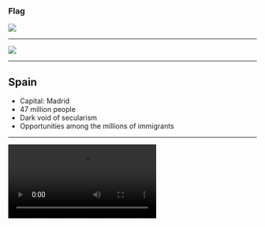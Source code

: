 ### Flag

![](https://upload.wikimedia.org/wikipedia/en/9/9a/Flag_of_Spain.svg)

---

![](https://upload.wikimedia.org/wikipedia/commons/c/ca/EU-Spain_%28orthographic_projection%29.svg)

---

## Spain

- Capital: Madrid
- 47 million people
- Dark void of secularism
- Opportunities among the millions of immigrants

---

![](https://storage.googleapis.com/prayer-videos/country/spain.mp4)
